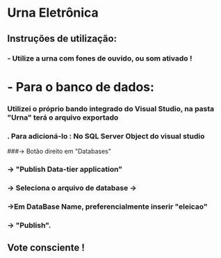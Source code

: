 

# Urna Eletrônica

## Instruções de utilização:

### - Utilize a urna com fones de ouvido, ou som ativado !

# - Para o banco de dados:
###  Utilizei o próprio bando integrado do Visual Studio, na pasta "Urna" terá o arquivo exportado
### . Para adicioná-lo : No SQL Server Object do visual studio 
###-> Botão direito em "Databases" 
### -> "Publish Data-tier application" 
### -> Seleciona o arquivo de database -> 
### ->Em DataBase Name, preferencialmente inserir "eleicao"
### -> "Publish".

## Vote consciente !



